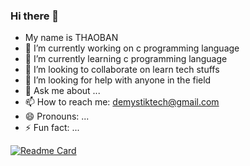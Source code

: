 ### Hi there 👋

- My name is THAOBAN
- 🔭 I’m currently working on c programming language
- 🌱 I’m currently learning c programming language
- 👯 I’m looking to collaborate on learn tech stuffs
- 🤔 I’m looking for help with anyone in the field
- 💬 Ask me about ...
- 📫 How to reach me: demystiktech@gmail.com
- 😄 Pronouns: ...
- ⚡ Fun fact: ...

[![Readme Card](https://github-readme-stats.vercel.app/api/pin/?demystik=anuraghazra&repo=github-readme-stats)](https://github.com/anuraghazra/github-readme-stats)
